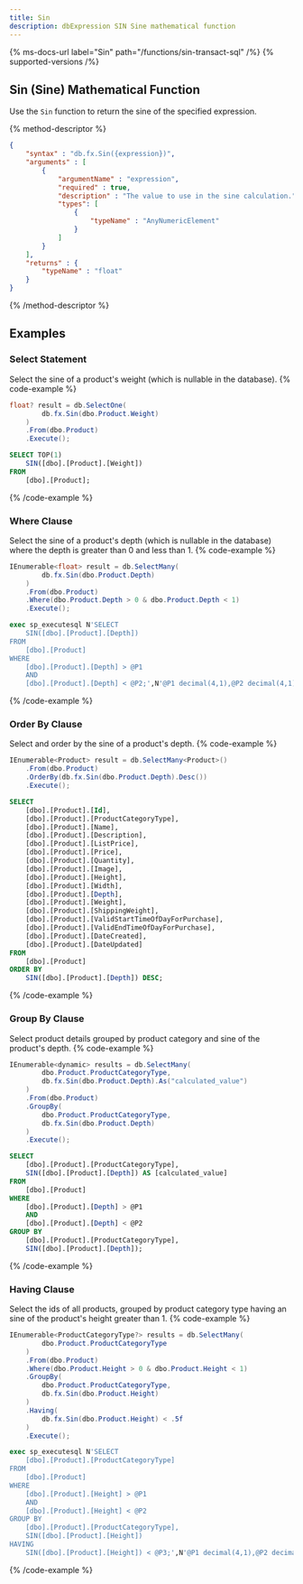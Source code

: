 ```yaml
---
title: Sin
description: dbExpression SIN Sine mathematical function
---
```


{% ms-docs-url label="Sin" path="/functions/sin-transact-sql" /%}
{% supported-versions /%}

## Sin (Sine) Mathematical Function

Use the `Sin` function to return the sine of the specified expression.

{% method-descriptor %}
```json
{
    "syntax" : "db.fx.Sin({expression})",
    "arguments" : [
        {
            "argumentName" : "expression",
            "required" : true, 
			"description" : "The value to use in the sine calculation.",
            "types": [
                { 
                    "typeName" : "AnyNumericElement"
                }
            ]
        }
    ],
	"returns" : {
		"typeName" : "float"
	}
}
```
{% /method-descriptor %}

## Examples
### Select Statement
Select the sine of a product's weight (which is nullable in the database).
{% code-example %}
```csharp
float? result = db.SelectOne(
        db.fx.Sin(dbo.Product.Weight)
    )
    .From(dbo.Product)
    .Execute();
```
```sql
SELECT TOP(1)
	SIN([dbo].[Product].[Weight])
FROM
	[dbo].[Product];
```
{% /code-example %}

### Where Clause
Select the sine of a product's depth (which is nullable in the database) where the depth is greater than 0 and less than 1.
{% code-example %}
```csharp
IEnumerable<float> result = db.SelectMany(
        db.fx.Sin(dbo.Product.Depth)
    )
    .From(dbo.Product)
    .Where(dbo.Product.Depth > 0 & dbo.Product.Depth < 1)
    .Execute();
```
```sql
exec sp_executesql N'SELECT
	SIN([dbo].[Product].[Depth])
FROM
	[dbo].[Product]
WHERE
	[dbo].[Product].[Depth] > @P1
	AND
	[dbo].[Product].[Depth] < @P2;',N'@P1 decimal(4,1),@P2 decimal(4,1)',@P1=0.0,@P2=1.0
```
{% /code-example %}

### Order By Clause
Select and order by the sine of a product's depth.
{% code-example %}
```csharp
IEnumerable<Product> result = db.SelectMany<Product>()
    .From(dbo.Product)
    .OrderBy(db.fx.Sin(dbo.Product.Depth).Desc())
    .Execute();
```
```sql
SELECT
	[dbo].[Product].[Id],
	[dbo].[Product].[ProductCategoryType],
	[dbo].[Product].[Name],
	[dbo].[Product].[Description],
	[dbo].[Product].[ListPrice],
	[dbo].[Product].[Price],
	[dbo].[Product].[Quantity],
	[dbo].[Product].[Image],
	[dbo].[Product].[Height],
	[dbo].[Product].[Width],
	[dbo].[Product].[Depth],
	[dbo].[Product].[Weight],
	[dbo].[Product].[ShippingWeight],
	[dbo].[Product].[ValidStartTimeOfDayForPurchase],
	[dbo].[Product].[ValidEndTimeOfDayForPurchase],
	[dbo].[Product].[DateCreated],
	[dbo].[Product].[DateUpdated]
FROM
	[dbo].[Product]
ORDER BY
	SIN([dbo].[Product].[Depth]) DESC;
```
{% /code-example %}

### Group By Clause
Select product details grouped by product
category and sine of the product's depth.
{% code-example %}
```csharp
IEnumerable<dynamic> results = db.SelectMany(
        dbo.Product.ProductCategoryType,
        db.fx.Sin(dbo.Product.Depth).As("calculated_value")
    )
    .From(dbo.Product)
    .GroupBy(
        dbo.Product.ProductCategoryType,
        db.fx.Sin(dbo.Product.Depth)
    )
    .Execute();
```
```sql
SELECT
	[dbo].[Product].[ProductCategoryType],
	SIN([dbo].[Product].[Depth]) AS [calculated_value]
FROM
	[dbo].[Product]
WHERE
	[dbo].[Product].[Depth] > @P1
	AND
	[dbo].[Product].[Depth] < @P2
GROUP BY
	[dbo].[Product].[ProductCategoryType],
	SIN([dbo].[Product].[Depth]);
```
{% /code-example %}

### Having Clause
Select the ids of all products, grouped by product
category type having an sine of the product's height greater than 1.
{% code-example %}
```csharp
IEnumerable<ProductCategoryType?> results = db.SelectMany(
        dbo.Product.ProductCategoryType
    )
    .From(dbo.Product)
    .Where(dbo.Product.Height > 0 & dbo.Product.Height < 1)
    .GroupBy(
        dbo.Product.ProductCategoryType,
        db.fx.Sin(dbo.Product.Height)
    )
    .Having(
        db.fx.Sin(dbo.Product.Height) < .5f
    )
    .Execute();
```
```sql
exec sp_executesql N'SELECT
	[dbo].[Product].[ProductCategoryType]
FROM
	[dbo].[Product]
WHERE
	[dbo].[Product].[Height] > @P1
	AND
	[dbo].[Product].[Height] < @P2
GROUP BY
	[dbo].[Product].[ProductCategoryType],
	SIN([dbo].[Product].[Height])
HAVING
	SIN([dbo].[Product].[Height]) < @P3;',N'@P1 decimal(4,1),@P2 decimal(4,1),@P3 real',@P1=0.0,@P2=1.0,@P3=0.5
```
{% /code-example %}
